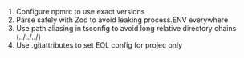 1. Configure npmrc to use exact versions
2. Parse safely with Zod to avoid leaking process.ENV everywhere
3. Use path aliasing in tsconfig to avoid long relative directory chains (../../../)
4. Use .gitattributes to set EOL config for projec only
